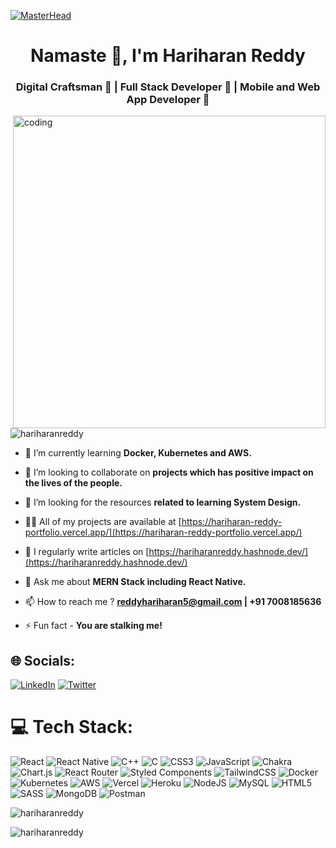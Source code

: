 <!-- ![logo](https://github.com/Hariharanreddy/Hariharanreddy/blob/main/Hariharan%20Reddy.png) -->
<!-- <img align="center" width="100%" src="https://github.com/Hariharanreddy/Hariharanreddy/blob/main/Hariharan%20Reddy.png"> -->
[![MasterHead](https://res.cloudinary.com/dzjxzsnwz/image/upload/v1684343486/Cover_LinkedIn_ixsl7s.png)](https://hariharan-reddy-portfolio.vercel.app/)
<h1 align="center">Namaste 🙏, I'm Hariharan Reddy</h1>
<h3 align="center">Digital Craftsman 🚀 | Full Stack Developer 🫶 | Mobile and Web App Developer 💪</h3>

<img align="right" alt="coding" width="500px" src="https://www.lambdatest.com/resources/images/news24.gif">

<p align="left"> <img src="https://komarev.com/ghpvc/?username=hariharanreddy&label=Profile%20views&color=0e75b6&style=flat" alt="hariharanreddy" /> </p>

- 🌱 I’m currently learning **Docker, Kubernetes and AWS.**

- 👯 I’m looking to collaborate on **projects which has positive impact on the lives of the people.**

- 🤝 I’m looking for the resources **related to learning System Design.**

- 👨‍💻 All of my projects are available at [https://hariharan-reddy-portfolio.vercel.app/](https://hariharan-reddy-portfolio.vercel.app/)

- 📝 I regularly write articles on [https://hariharanreddy.hashnode.dev/](https://hariharanreddy.hashnode.dev/)

- 💬 Ask me about **MERN Stack including React Native.**

- 📫 How to reach me ? **reddyhariharan5@gmail.com | +91 7008185636**

- ⚡ Fun fact - **You are stalking me!**
</p>

## 🌐 Socials:
[![LinkedIn](https://img.shields.io/badge/LinkedIn-%230077B5.svg?logo=linkedin&logoColor=white)](https://www.linkedin.com/in/hariharan-reddy/) 
[![Twitter](https://img.shields.io/badge/Twitter-%231DA1F2.svg?logo=Twitter&logoColor=white)](https://twitter.com/HariharanRedd17) 


# 💻 Tech Stack:
![React](https://img.shields.io/badge/react-%2320232a.svg?style=flat-square&logo=react&logoColor=%2361DAFB) ![React Native](https://img.shields.io/badge/react_native-%2320232a.svg?style=flat-square&logo=react&logoColor=%2361DAFB) ![C++](https://img.shields.io/badge/c++-%2300599C.svg?style=flat-square&logo=c%2B%2B&logoColor=white) ![C](https://img.shields.io/badge/c-%2300599C.svg?style=flat-square&logo=c&logoColor=white) ![CSS3](https://img.shields.io/badge/css3-%231572B6.svg?style=flat-square&logo=css3&logoColor=white) ![JavaScript](https://img.shields.io/badge/javascript-%23323330.svg?style=flat-square&logo=javascript&logoColor=%23F7DF1E) ![Chakra](https://img.shields.io/badge/chakra-%234ED1C5.svg?style=flat-square&logo=chakraui&logoColor=white) ![Chart.js](https://img.shields.io/badge/chart.js-F5788D.svg?style=flat-square&logo=chart.js&logoColor=white) ![React Router](https://img.shields.io/badge/React_Router-CA4245?style=flat-square&logo=react-router&logoColor=white)  ![Styled Components](https://img.shields.io/badge/styled--components-DB7093?style=flat-square&logo=styled-components&logoColor=white) ![TailwindCSS](https://img.shields.io/badge/tailwindcss-%2338B2AC.svg?style=flat-square&logo=tailwind-css&logoColor=white) ![Docker](https://img.shields.io/badge/docker-%230db7ed.svg?style=flat-square&logo=docker&logoColor=white) ![Kubernetes](https://img.shields.io/badge/kubernetes-%23326ce5.svg?style=flat-square&logo=kubernetes&logoColor=white) ![AWS](https://img.shields.io/badge/AWS-%23FF9900.svg?style=flat-square&logo=amazon-aws&logoColor=white) ![Vercel](https://img.shields.io/badge/vercel-%23000000.svg?style=flat-square&logo=vercel&logoColor=white) ![Heroku](https://img.shields.io/badge/heroku-%23430098.svg?style=flat-square&logo=heroku&logoColor=white) ![NodeJS](https://img.shields.io/badge/node.js-6DA55F?style=flat-square&logo=node.js&logoColor=white) ![MySQL](https://img.shields.io/badge/mysql-%2300f.svg?style=flat-square&logo=mysql&logoColor=white) ![HTML5](https://img.shields.io/badge/html5-%23E34F26.svg?style=flat-square&logo=html5&logoColor=white) ![SASS](https://img.shields.io/badge/SASS-hotpink.svg?style=flat-square&logo=SASS&logoColor=white) ![MongoDB](https://img.shields.io/badge/MongoDB-%234ea94b.svg?style=flat-square&logo=mongodb&logoColor=white) ![Postman](https://img.shields.io/badge/Postman-FF6C37?style=flat-square&logo=postman&logoColor=white)

<p><img align="center" src="https://github-readme-stats.vercel.app/api/top-langs?username=hariharanreddy&show_icons=true&locale=en&layout=compact" alt="hariharanreddy" /></p>

<p><img align="center" src="https://github-readme-streak-stats.herokuapp.com/?user=hariharanreddy&" alt="hariharanreddy" /></p>
